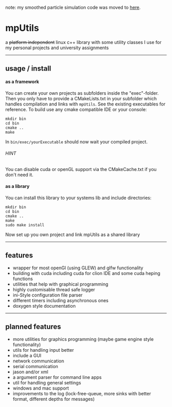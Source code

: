 note: my smoothed particle simulation code was moved to [here](https://github.com/hschwane/GraSPH).

# mpUtils
a ~~platform independent~~ linux c++ library with some utility classes I use for my personal projects and university assignments

-------------------------

## usage / install

#### as a framework

You can create your own projects as subfolders inside the "exec"-folder. Then you only have to provide a CMakeLists.txt
in your subfolder which handles compilation and links with ``mpUtils``. See the existing executables for reference.
To build use any cmake compatible IDE or your console:
```
mkdir bin
cd bin
cmake ..
make
```
In ``bin/exec/yourExecutable`` should now wait your compiled project.

###### HINT
You can disable cuda or openGL support via the CMakeCache.txt if you don't need it.


#### as a library

You can install this library to your systems lib and include directories:
```
mkdir bin
cd bin
cmake ..
make 
sudo make install
```
Now set up you own project and link mpUtils as a shared library

--------------------------
## features

- wrapper for most openGl (using GLEW) and glfw functionality
- building with cuda including cuda for clion IDE and some cuda heping functions
- utilities that help with graphical programming
- highly customisable thread safe logger
- ini-Style configuration file parser
- different timers including asynchronous ones
- doxygen style documentation

------------------------
## planned features

- more utilities for graphics programming (maybe game engine style functionality)
- utils for handling input better
- include a GUI
- network communication
- serial communication
- jason and/or xml
- a argument parser for command line apps
- util for handling general settings
- windows and mac support
- improvements to the log (lock-free-queue, more sinks with better format, different depths for messages)
